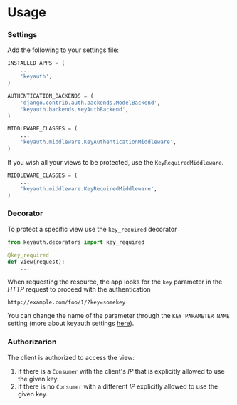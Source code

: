 # Usage

### Settings

Add the following to your settings file:

```python
INSTALLED_APPS = (
    ...
    'keyauth',
)

AUTHENTICATION_BACKENDS = (
    'django.contrib.auth.backends.ModelBackend',
    'keyauth.backends.KeyAuthBackend',
)

MIDDLEWARE_CLASSES = (
    ...
    'keyauth.middleware.KeyAuthenticationMiddleware',
)
```

If you wish all your views to be protected, use the `KeyRequiredMiddleware`. 

```python
MIDDLEWARE_CLASSES = (
    ...
    'keyauth.middleware.KeyRequiredMiddleware',
)
```


### Decorator

To protect a specific view use the `key_required` decorator

```python
from keyauth.decorators import key_required

@key_required
def view(request):
    ...
```

When requesting the resource, the app looks for the `key` parameter in the *HTTP* request to proceed with the authentication

    http://example.com/foo/1/?key=somekey

You can change the name of the parameter through the `KEY_PARAMETER_NAME` setting (more about keyauth settings [here](settings.md)).


### Authorizarion

The client is authorized to access the view:

1. if there is a `Consumer` with the client's *IP* that is explicitly allowed to use the given key.
2. if there is no `Consumer` with a different *IP* explicitly allowed to use the given key.
